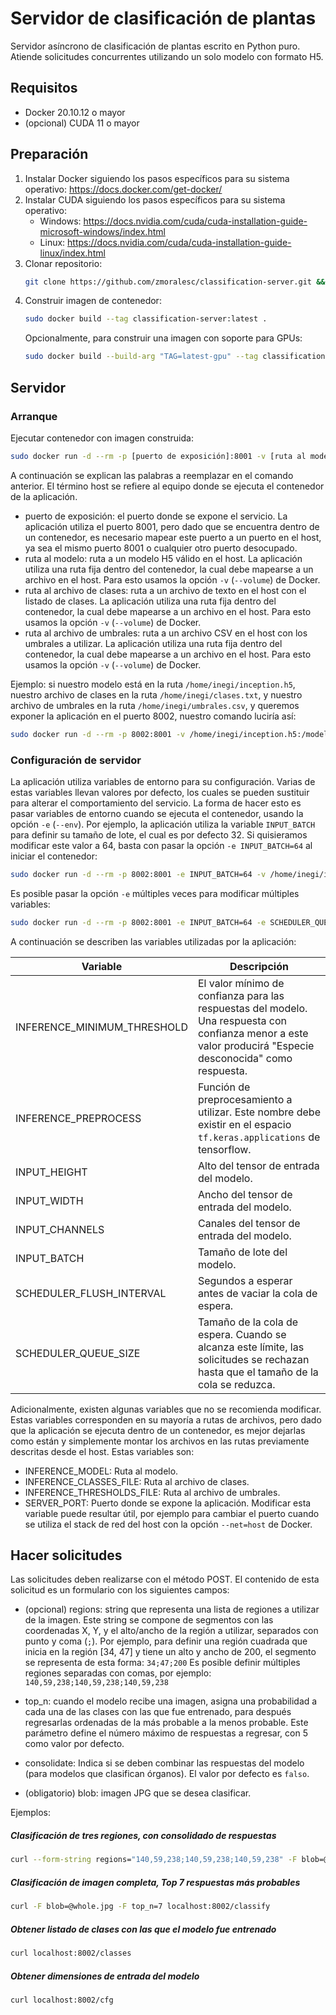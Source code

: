 # Servidor de clasificación de plantas #

Servidor asíncrono de clasificación de plantas escrito en Python puro. Atiende solicitudes concurrentes utilizando un solo modelo con formato H5.

## Requisitos ##

- Docker 20.10.12 o mayor
- (opcional) CUDA 11 o mayor

## Preparación ##

1. Instalar Docker siguiendo los pasos específicos para su sistema operativo: https://docs.docker.com/get-docker/
2. Instalar CUDA siguiendo los pasos específicos para su sistema operativo:
   - Windows: https://docs.nvidia.com/cuda/cuda-installation-guide-microsoft-windows/index.html
   - Linux: https://docs.nvidia.com/cuda/cuda-installation-guide-linux/index.html
3. Clonar repositorio:
    ```bash
    git clone https://github.com/zmoralesc/classification-server.git && cd classification-server
    ```
4. Construir imagen de contenedor:
    ```bash
    sudo docker build --tag classification-server:latest .
    ```
    Opcionalmente, para construir una imagen con soporte para GPUs:
    ```bash
    sudo docker build --build-arg "TAG=latest-gpu" --tag classification-server:latest-gpu .
    ```

## Servidor ##

### Arranque ###

Ejecutar contenedor con imagen construida:
```bash
sudo docker run -d --rm -p [puerto de exposición]:8001 -v [ruta al modelo]:/model.h5 -v [ruta al archivo de clases]:/classes.txt -v [ruta al archivo de umbrales]:/thresholds.csv classification-server
```

A continuación se explican las palabras a reemplazar en el comando anterior. El término host se refiere al equipo donde se ejecuta el contenedor de la aplicación.

- puerto de exposición: el puerto donde se expone el servicio. La aplicación utiliza el puerto 8001, pero dado que se encuentra dentro de un contenedor, es necesario mapear este puerto a un puerto en el host, ya sea el mismo puerto 8001 o cualquier otro puerto desocupado.
- ruta al modelo: ruta a un modelo H5 válido en el host. La aplicación utiliza una ruta fija dentro del contenedor, la cual debe mapearse a un archivo en el host. Para esto usamos la opción ```-v``` (```--volume```) de Docker.
- ruta al archivo de clases: ruta a un archivo de texto en el host con el listado de clases. La aplicación utiliza una ruta fija dentro del contenedor, la cual debe mapearse a un archivo en el host.  Para esto usamos la opción ```-v``` (```--volume```) de Docker.
- ruta al archivo de umbrales: ruta a un archivo CSV en el host con los umbrales a utilizar. La aplicación utiliza una ruta fija dentro del contenedor, la cual debe mapearse a un archivo en el host.  Para esto usamos la opción ```-v``` (```--volume```) de Docker.

Ejemplo: si nuestro modelo está en la ruta ```/home/inegi/inception.h5```, nuestro archivo de clases en la ruta ```/home/inegi/clases.txt```, y nuestro archivo de umbrales en la ruta ```/home/inegi/umbrales.csv```, y queremos exponer la aplicación en el puerto 8002, nuestro comando luciría así:

```bash
sudo docker run -d --rm -p 8002:8001 -v /home/inegi/inception.h5:/model.h5 -v /home/inegi/clases.txt:/classes.txt -v /home/inegi/umbrales.csv:/thresholds.csv classification-server
```

### Configuración de servidor

La aplicación utiliza variables de entorno para su configuración. Varias de estas variables llevan valores por defecto, los cuales se pueden sustituir para alterar el comportamiento del servicio. La forma de hacer esto es pasar variables de entorno cuando se ejecuta el contenedor, usando la opción ```-e``` (```--env```). Por ejemplo, la aplicación utiliza la variable ```INPUT_BATCH``` para definir su tamaño de lote, el cual es por defecto 32. Si quisieramos modificar este valor a 64, basta con pasar la opción ```-e INPUT_BATCH=64``` al iniciar el contenedor:

```bash
sudo docker run -d --rm -p 8002:8001 -e INPUT_BATCH=64 -v /home/inegi/inception.h5:/model.h5 -v /home/inegi/clases.txt:/classes.txt -v /home/inegi/umbrales.csv:/thresholds.csv classification-server
```

Es posible pasar la opción ```-e``` múltiples veces para modificar múltiples variables:

```bash
sudo docker run -d --rm -p 8002:8001 -e INPUT_BATCH=64 -e SCHEDULER_QUEUE_SIZE=64 -e INPUT_HEIGHT=224 -e INPUT_WIDTH=224 -v /home/inegi/inception.h5:/model.h5 -v /home/inegi/clases.txt:/classes.txt -v /home/inegi/umbrales.csv:/thresholds.csv classification-server
```

A continuación se describen las variables utilizadas por la aplicación:

| Variable                    | Descripción                                                                                                                                                 |
| --------------------------- | ----------------------------------------------------------------------------------------------------------------------------------------------------------- |
| INFERENCE_MINIMUM_THRESHOLD | El valor mínimo de confianza para las respuestas del modelo. Una respuesta con confianza menor a este valor producirá "Especie desconocida" como respuesta. |
| INFERENCE_PREPROCESS        | Función de preprocesamiento a utilizar. Este nombre debe existir en el espacio ```tf.keras.applications``` de tensorflow.                                   |
| INPUT_HEIGHT                | Alto del tensor de entrada del modelo.                                                                                                                      |
| INPUT_WIDTH                 | Ancho del tensor de entrada del modelo.                                                                                                                     |
| INPUT_CHANNELS              | Canales del tensor de entrada del modelo.                                                                                                                   |
| INPUT_BATCH                 | Tamaño de lote del modelo.                                                                                                                                  |
| SCHEDULER_FLUSH_INTERVAL    | Segundos a esperar antes de vaciar la cola de espera.                                                                                                       |
| SCHEDULER_QUEUE_SIZE        | Tamaño de la cola de espera. Cuando se alcanza este límite, las solicitudes se rechazan hasta que el tamaño de la cola se reduzca.                          |

Adicionalmente, existen algunas variables que no se recomienda modificar. Estas variables corresponden en su mayoría a rutas de archivos, pero dado que la aplicación se ejecuta dentro de un contenedor, es mejor dejarlas como están y simplemente montar los archivos en las rutas previamente descritas desde el host. Estas variables son:

- INFERENCE_MODEL: Ruta al modelo.
- INFERENCE_CLASSES_FILE: Ruta al archivo de clases.
- INFERENCE_THRESHOLDS_FILE: Ruta al archivo de umbrales.
- SERVER_PORT: Puerto donde se expone la aplicación. Modificar esta variable puede resultar útil, por ejemplo para cambiar el puerto cuando se utiliza el stack de red del host con la opción ```--net=host``` de Docker.

## Hacer solicitudes ##

Las solicitudes deben realizarse con el método POST. El contenido de esta solicitud es un formulario con los siguientes campos:

- (opcional) regions: string que representa una lista de regiones a utilizar de la imagen. Este string se compone de segmentos con las coordenadas X, Y, y el alto/ancho de la región a utilizar, separados con punto y coma (```;```). Por ejemplo, para definir una región cuadrada que inicia en la región [34, 47] y tiene un alto y ancho de 200, el segmento se representa de esta forma: ```34;47;200```
Es posible definir múltiples regiones separadas con comas, por ejemplo: ```140,59,238;140,59,238;140,59,238```

- top_n: cuando el modelo recibe una imagen, asigna una probabilidad a cada una de las clases con las que fue entrenado, para después regresarlas ordenadas de la más probable a la menos probable. Este parámetro define el número máximo de respuestas a regresar, con 5 como valor por defecto.
- consolidate: Indica si se deben combinar las respuestas del modelo (para modelos que clasifican órganos). El valor por defecto es ```falso```.
- (obligatorio) blob: imagen JPG que se desea clasificar.

Ejemplos:

##### Clasificación de tres regiones, con consolidado de respuestas #####
```bash
curl --form-string regions="140,59,238;140,59,238;140,59,238" -F blob=@whole.jpg -F consolidate=1 localhost:8002/classify
```

##### Clasificación de imagen completa, Top 7 respuestas más probables #####
```bash
curl -F blob=@whole.jpg -F top_n=7 localhost:8002/classify
```

##### Obtener listado de clases con las que el modelo fue entrenado #####
```bash
curl localhost:8002/classes
```

##### Obtener dimensiones de entrada del modelo #####
```bash
curl localhost:8002/cfg
```